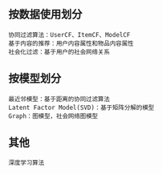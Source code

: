 ## 按数据使用划分
    协同过滤算法：UserCF、ItemCF、ModelCF
    基于内容的推荐：用户内容属性和物品内容属性
    社会化过滤：基于用户的社会网络关系

## 按模型划分
    最近邻模型：基于距离的协同过滤算法
    Latent Factor Model(SVD)：基于矩阵分解的模型
    Graph：图模型，社会网络图模型
    
## 其他
    深度学习算法
    